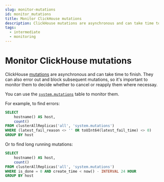 ```yaml
---
slug: monitor-mutations
id: monitor_mutations
title: Monitor ClickHouse mutations
description: ClickHouse mutations are asynchronous and can take time to finish. Here's how to monitor their progress with a built in ClickHouse table.
tags:
  - intermediate
  - monitoring
---
```



# Monitor ClickHouse mutations

ClickHouse [mutations](https://clickhouse.com/docs/en/sql-reference/statements/alter/#mutations) are asynchronous and can take time to finish. They can also error out and block subsequent mutations, so it's important to monitor them to decide whether to cancel or reapply them where necessay.

You can use the [`system.mutations`](https://clickhouse.com/docs/en/operations/system-tables/mutations/) table to monitor them.

For example, to find errors:

```sql
SELECT
    hostname() AS host,
    count()
FROM clusterAllReplicas('all', 'system.mutations')
WHERE (latest_fail_reason <> '' OR toUInt64(latest_fail_time) <> 0)
GROUP BY host
```

Or to find long running mutations:

```sql
SELECT
    hostname() AS host,
    count()
FROM clusterAllReplicas('all', 'system.mutations')
WHERE is_done = 0 AND create_time < now() - INTERVAL 24 HOUR
GROUP BY host
```